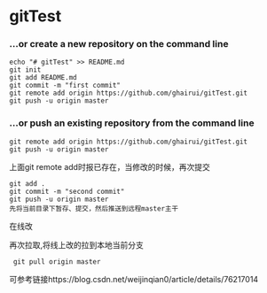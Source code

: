 # gitTest
### …or create a new repository on the command line
``` 
echo "# gitTest" >> README.md
git init
git add README.md
git commit -m "first commit"
git remote add origin https://github.com/ghairui/gitTest.git
git push -u origin master
```
### …or push an existing repository from the command line

```
git remote add origin https://github.com/ghairui/gitTest.git
git push -u origin master
```
上面git remote add时报已存在，当修改的时候，再次提交

```
git add .
git commit -m "second commit"
git push -u origin master
先将当前目录下暂存、提交，然后推送到远程master主干

```
在线改

再次拉取,将线上改的拉到本地当前分支
```
 git pull origin master
```
可参考链接https://blog.csdn.net/weijinqian0/article/details/76217014
